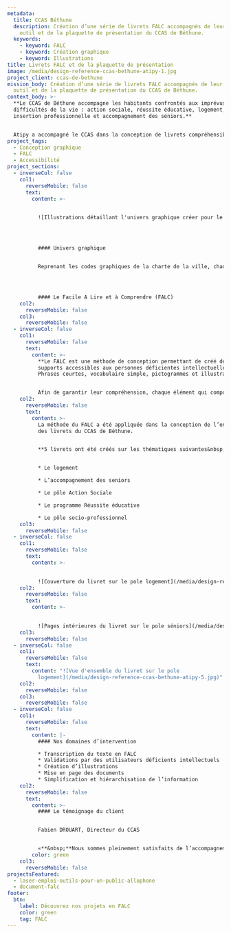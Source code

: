 ```yaml
---
metadata:
  title: CCAS Béthune
  description: Création d’une série de livrets FALC accompagnés de leur fiche
    outil et de la plaquette de présentation du CCAS de Béthune.
  keywords:
    - keyword: FALC
    - keyword: Création graphique
    - keyword: Illustrations
title: Livrets FALC et de la plaquette de présentation
image: /media/design-reference-ccas-bethune-atipy-1.jpg
project_client: ccas-de-bethune
mission_body: Création d’une série de livrets FALC accompagnés de leur fiche
  outil et de la plaquette de présentation du CCAS de Béthune.
context_body: >-
  **Le CCAS de Béthune accompagne les habitants confrontés aux imprévus et
  difficultés de la vie : action sociale, réussite éducative, logement,
  insertion professionnelle et accompagnement des séniors.**


  Atipy a accompagné le CCAS dans la conception de livrets compréhensibles par le plus grand nombre, esthétiques et illustrés. Rédigés en Facile A Lire et à Comprendre, ils ont été soumis à un panel de relecteurs déficients intellectuels.
project_tags:
  - Conception graphique
  - FALC
  - Accessibilité
project_sections:
  - inverseCol: false
    col1:
      reverseMobile: false
      text:
        content: >-
          

          ![Illustrations détaillant l'univers graphique créer pour le projet](/media/design-reference-ccas-bethune-atipy-4.jpg)




          #### Univers graphique


          Reprenant les codes graphiques de la charte de la ville, chaque illustration est pensée pour être facile à comprendre par tous et toutes. Chaque élément visuel a été relu et commenté par un panel d’utilisateurs déficients intellectuels. Les remarques ont ensuite été intégrées aux éléments graphiques afin d’améliorer leur compréhension. Ainsi, les personnes non-lectrices sont aidées par les visuels.




          #### Le Facile A Lire et à Comprendre (FALC)
    col2:
      reverseMobile: false
    col3:
      reverseMobile: false
  - inverseCol: false
    col1:
      reverseMobile: false
      text:
        content: >-
          **Le FALC est une méthode de conception permettant de créé des
          supports accessibles aux personnes déficientes intellectuelles.
          Phrases courtes, vocabulaire simple, pictogrammes et illustrations.**


          Afin de garantir leur compréhension, chaque élément qui compose le support est validé par un groupe de relecteurs déficients intellectuels.
    col2:
      reverseMobile: false
      text:
        content: >-
          La méthode du FALC a été appliquée dans la conception de l’ensemble
          des livrets du CCAS de Béthune.


          **5 livrets ont été créés sur les thématiques suivantes&nbsp;:**


          * Le logement

          * L’accompagnement des seniors

          * Le pôle Action Sociale

          * Le programme Réussite éducative

          * Le pôle socio-professionnel
    col3:
      reverseMobile: false
  - inverseCol: false
    col1:
      reverseMobile: false
      text:
        content: >-
          

          ![Couverture du livret sur le pole logement](/media/design-reference-ccas-bethune-atipy-2.jpg)
    col2:
      reverseMobile: false
      text:
        content: >-
          

          ![Pages intérieures du livret sur le pole séniors](/media/design-reference-ccas-bethune-atipy-3.jpg)
    col3:
      reverseMobile: false
  - inverseCol: false
    col1:
      reverseMobile: false
      text:
        content: "![Vue d'ensemble du livret sur le pole
          logement](/media/design-reference-ccas-bethune-atipy-5.jpg)"
    col2:
      reverseMobile: false
    col3:
      reverseMobile: false
  - inverseCol: false
    col1:
      reverseMobile: false
      text:
        content: |-
          #### Nos domaines d’intervention

          * Transcription du texte en FALC
          * Validations par des utilisateurs déficients intellectuels
          * Création d’illustrations
          * Mise en page des documents
          * Simplification et hiérarchisation de l’information
    col2:
      reverseMobile: false
      text:
        content: >-
          #### Le témoignage du client


          Fabien DROUART, Directeur du CCAS


          «**&nbsp;**Nous sommes pleinement satisfaits de l’accompagnement réalisé par l’agence. Un travail qualitatif et des réponses rapides à nos questions et besoins.**&nbsp;**»
        color: green
    col3:
      reverseMobile: false
projectsFeatured:
  - laser-emploi-outils-pour-un-public-allophone
  - document-falc
footer:
  btn:
    label: Découvrez nos projets en FALC
    color: green
    tag: FALC
---
```

